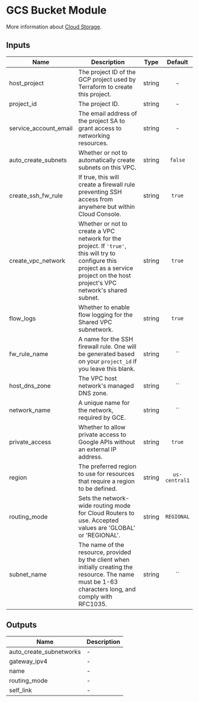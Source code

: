 # GCS Bucket Module

More information about [Cloud Storage](https://cloud.google.com/storage/).

## Inputs

| Name | Description | Type | Default |
|------|-------------|:----:|:-----:|
| host\_project | The project ID of the GCP project used by Terraform to create this project. | string | - |
| project\_id | The project ID. | string | - |
| service\_account\_email | The email address of the project SA to grant access to networking resources. | string | - |
| auto\_create\_subnets | Whether or not to automatically create subnets on this VPC. | string | `false` |
| create\_ssh\_fw\_rule | If true, this will create a firewall rule preventing SSH access from anywhere but within Cloud Console. | string | `true` |
| create\_vpc\_network | Whether or not to create a VPC network for the project. If `'true'`, this will try to configure this project as a service project on the host project's VPC network's shared subnet. | string | `true` |
| flow\_logs | Whether to enable flow logging for the Shared VPC subnetwork. | string | `true` |
| fw\_rule\_name | A name for the SSH firewall rule. One will be generated based on your `project_id` if you leave this blank. | string | `` |
| host\_dns\_zone | The VPC host network's managed DNS zone. | string | `` |
| network\_name | A unique name for the network, required by GCE. | string | `` |
| private\_access | Whether to allow private access to Google APIs without an external IP address. | string | `true` |
| region | The preferred region to use for resources that require a region to be defined. | string | `us-central1` |
| routing\_mode | Sets the network-wide routing mode for Cloud Routers to use. Accepted values are 'GLOBAL' or 'REGIONAL'. | string | `REGIONAL` |
| subnet\_name | The name of the resource, provided by the client when initially creating the resource. The name must be 1-63 characters long, and comply with RFC1035. | string | `` |

## Outputs

| Name | Description |
|------|-------------|
| auto\_create\_subnetworks | - |
| gateway\_ipv4 | - |
| name | - |
| routing\_mode | - |
| self\_link | - |



